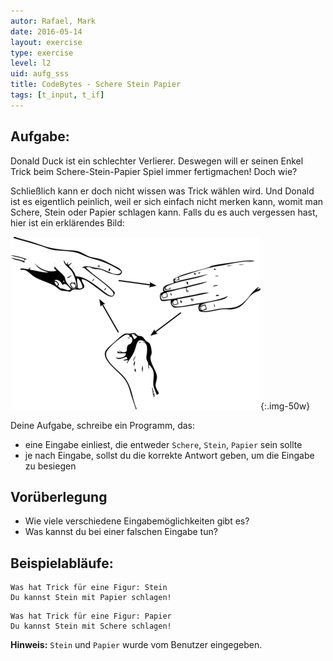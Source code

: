 ```yaml
---
autor: Rafael, Mark
date: 2016-05-14
layout: exercise
type: exercise
level: l2
uid: aufg_sss
title: CodeBytes - Schere Stein Papier
tags: [t_input, t_if]
---
```


## Aufgabe:
Donald Duck ist ein schlechter Verlierer. Deswegen will er seinen Enkel
Trick beim Schere-Stein-Papier Spiel immer fertigmachen! Doch wie?

Schließlich kann er doch nicht wissen was Trick wählen wird. Und Donald
ist es eigentlich peinlich, weil er sich einfach nicht merken kann,
womit man Schere, Stein oder Papier schlagen kann. Falls du es auch
vergessen hast, hier ist ein erklärendes Bild:

![Schere-Stein-Papier-Regeln](sss.png){:.img-50w}

Deine Aufgabe, schreibe ein Programm, das:

- eine Eingabe einliest, die entweder `Schere`, `Stein`, `Papier` sein sollte
- je nach Eingabe, sollst du die korrekte Antwort geben, um die Eingabe zu besiegen

## Vorüberlegung
- Wie viele verschiedene Eingabemöglichkeiten gibt es?
- Was kannst du bei einer falschen Eingabe tun?

## Beispielabläufe:

```
Was hat Trick für eine Figur: Stein
Du kannst Stein mit Papier schlagen!
```

```
Was hat Trick für eine Figur: Papier
Du kannst Stein mit Schere schlagen!
```

**Hinweis:** `Stein` und `Papier` wurde vom Benutzer eingegeben.
